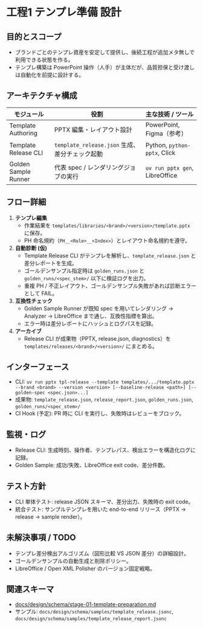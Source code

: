 # 工程1 テンプレ準備 設計

## 目的とスコープ
- ブランドごとのテンプレ資産を安定して提供し、後続工程が追加メタ無しで利用できる状態を作る。
- テンプレ構築は PowerPoint 操作（人手）が主体だが、品質担保と受け渡しは自動化を前提に設計する。

## アーキテクチャ構成
| モジュール | 役割 | 主な技術 / ツール |
| --- | --- | --- |
| Template Authoring | PPTX 編集・レイアウト設計 | PowerPoint, Figma（参考） |
| Template Release CLI | `template_release.json` 生成、差分チェック起動 | Python, `python-pptx`, Click |
| Golden Sample Runner | 代表 spec / レンダリングジョブの実行 | `uv run pptx gen`, LibreOffice |

## フロー詳細
1. **テンプレ編集**  
   - 作業結果を `templates/libraries/<brand>/<version>/template.pptx` に保存。  
   - PH 命名規約（`PH__<Role>__<Index>`）とレイアウト命名規約を遵守。
2. **自動診断 (仮)**  
   - Template Release CLI がテンプレを解析し、`template_release.json` と差分レポートを生成。  
   - ゴールデンサンプル指定時は `golden_runs.json` と `golden_runs/<spec_stem>/` 以下に検証ログを出力。  
   - 重複 PH / 不正レイアウト、ゴールデンサンプル失敗があれば診断エラーとして FAIL。
3. **互換性チェック**  
   - Golden Sample Runner が既知 spec を用いてレンダリング → Analyzer → LibreOffice まで通し、互換性指標を算出。  
   - エラー時は差分レポートにハッシュとログパスを記録。
4. **アーカイブ**  
   - Release CLI が成果物（PPTX, release.json, diagnostics）を `templates/releases/<brand>/<version>/` にまとめる。

## インターフェース
- CLI: `uv run pptx tpl-release --template templates/.../template.pptx --brand <brand> --version <version> [--baseline-release <path>] [--golden-spec <spec.json>...]`
- 成果物: `template_release.json`, `release_report.json`, `golden_runs.json`, `golden_runs/<spec_stem>/`
- CI Hook (予定): PR 時に CLI を実行し、失敗時はレビューをブロック。

## 監視・ログ
- Release CLI: 生成時刻、操作者、テンプレパス、検出エラーを構造化ログに記録。
- Golden Sample: 成功/失敗、LibreOffice exit code、差分件数。

## テスト方針
- CLI 単体テスト: release JSON スキーマ、差分出力、失敗時の exit code。
- 統合テスト: サンプルテンプレを用いた end-to-end リリース（PPTX → release → sample render）。

## 未解決事項 / TODO
- テンプレ差分検出アルゴリズム（図形比較 VS JSON 差分）の詳細設計。
- ゴールデンサンプルの自動生成と削除ポリシー。
- LibreOffice / Open XML Polisher のバージョン固定戦略。

## 関連スキーマ
- [docs/design/schema/stage-01-template-preparation.md](../schema/stage-01-template-preparation.md)
- サンプル: `docs/design/schema/samples/template_release.jsonc`, `docs/design/schema/samples/template_release_report.jsonc`
